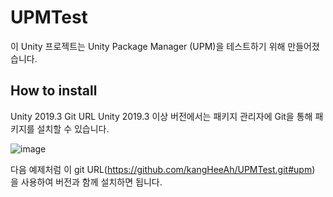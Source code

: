 # UPMTest
이 Unity 프로젝트는 Unity Package Manager (UPM)을 테스트하기 위해 만들어졌습니다.


## How to install

Unity 2019.3 Git URL Unity 2019.3 이상 버전에서는 패키지 관리자에 Git을 통해 패키지를 설치할 수 있습니다.


![image](https://user-images.githubusercontent.com/96509426/230855281-e2b2717c-6e90-40f9-bb42-1dfb670485fb.png)


다음 예제처럼 이 git URL(https://github.com/kangHeeAh/UPMTest.git#upm) 을 사용하여 버전과 함께 설치하면 됩니다.

